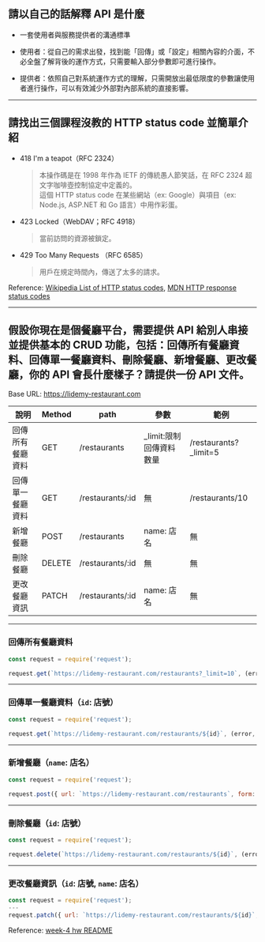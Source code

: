 ## 請以自己的話解釋 API 是什麼

- 一套使用者與服務提供者的溝通標準

- 使用者：從自己的需求出發，找到能「回傳」或「設定」相關內容的介面，不必全盤了解背後的運作方式，只需要輸入部分參數即可進行操作。

- 提供者：依照自己對系統運作方式的理解，只需開放出最低限度的參數讓使用者進行操作，可以有效減少外部對內部系統的直接影響。

---

## 請找出三個課程沒教的 HTTP status code 並簡單介紹

- 418 I'm a teapot（RFC 2324）
    > 本操作碼是在 1998 年作為 IETF 的傳統愚人節笑話，在 RFC 2324 超文字咖啡壺控制協定中定義的。  
    這個 HTTP status code 在某些網站（ex: Google）與項目（ex: Node.js, ASP.NET 和 Go 語言）中用作彩蛋。

- 423 Locked（WebDAV；RFC 4918）
    > 當前訪問的資源被鎖定。

- 429 Too Many Requests （RFC 6585）
    > 用戶在規定時間內，傳送了太多的請求。

Reference: [Wikipedia List of HTTP status codes](https://zh.wikipedia.org/wiki/HTTP%E7%8A%B6%E6%80%81%E7%A0%81),
[MDN HTTP response status codes](https://developer.mozilla.org/zh-TW/docs/Web/HTTP/Status)

---

## 假設你現在是個餐廳平台，需要提供 API 給別人串接並提供基本的 CRUD 功能，包括：回傳所有餐廳資料、回傳單一餐廳資料、刪除餐廳、新增餐廳、更改餐廳，你的 API 會長什麼樣子？請提供一份 API 文件。

Base URL: https://lidemy-restaurant.com

| 說明     | Method | path       | 參數                   | 範例             |
|--------|--------|------------|----------------------|----------------|
| 回傳所有餐廳資料 | GET    | /restaurants     | _limit:限制回傳資料數量           | /restaurants?_limit=5 |
| 回傳單一餐廳資料 | GET    | /restaurants/:id | 無                    | /restaurants/10      |
| 新增餐廳   | POST   | /restaurants     | name: 店名 | 無              |
| 刪除餐廳   | DELETE   | /restaurants/:id     | 無 | 無              |
| 更改餐廳資訊   | PATCH   | /restaurants/:id     | name: 店名 | 無              |

---

### 回傳所有餐廳資料

```js
const request = require('request');

request.get(`https://lidemy-restaurant.com/restaurants?_limit=10`, (error, response, body) => {});
```
---  
### 回傳單一餐廳資料（`id`: 店號）

```js
const request = require('request');

request.get(`https://lidemy-restaurant.com/restaurants/${id}`, (error, response, body) => {});
```
---
### 新增餐廳（`name`: 店名）

```js
const request = require('request');

request.post({ url: `https://lidemy-restaurant.com/restaurants`, form: { name } }, (error, response, body) => {});
```
---
### 刪除餐廳（`id`: 店號）

```js
const request = require('request');

request.delete(`https://lidemy-restaurant.com/restaurants/${id}`, (error, response, body) => {});
```
---
### 更改餐廳資訊（`id`: 店號, `name`: 店名）

```js
const request = require('request');
---
request.patch({ url: `https://lidemy-restaurant.com/restaurants/${id}`, form: { name } }, (error, response, body) => {});
```

Reference: [week-4 hw README](./README.md)
